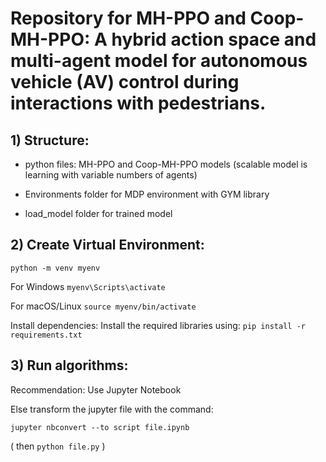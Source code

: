 # Repository for MH-PPO and Coop-MH-PPO: A hybrid action space and multi-agent model for autonomous vehicle (AV) control during interactions with pedestrians.

## 1) Structure:
  - python files: MH-PPO and Coop-MH-PPO models (scalable model is learning with variable numbers of agents)
    
  - Environments folder for MDP environment with GYM library
    
  - load_model folder for trained model


## 2) Create Virtual Environment:
  ```python -m venv myenv ```
  
  For Windows
  ```myenv\Scripts\activate ```
  
  For macOS/Linux
  ```source myenv/bin/activate ```
  
  Install dependencies: Install the required libraries using:
  ```pip install -r requirements.txt ```

## 3) Run algorithms:
  Recommendation: Use Jupyter Notebook
  
  Else transform the jupyter file with the command:
  
  ```jupyter nbconvert --to script file.ipynb```
  
 ( then  ```python file.py``` )
  
